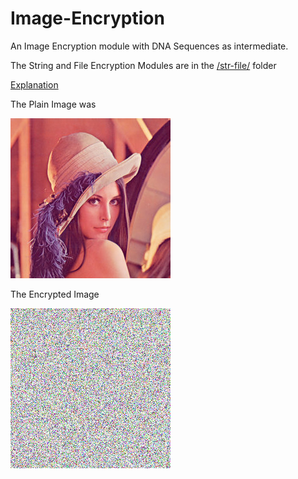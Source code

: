 # Image-Encryption
An Image Encryption module with DNA Sequences as intermediate. 

The String and File Encryption Modules are in the <a href="/str-file">/str-file/</a> folder

<a href=/notes/final-ppt.pdf>Explanation</a>

The Plain Image was

<img src="lena.jpg">

The Encrypted Image

<img src="lena.enc.png">
